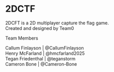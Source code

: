 # 2DCTF
2DCFT is a 2D multiplayer capture the flag game.  
Created and designed by Team0

Team Members 

Callum Finlayson | @CallumFinlayson  
Henry McFarland | @hmcfarland2025  
Tegan Friedenthal | @teganstorm  
Cameron Bone | @Cameron-Bone  
